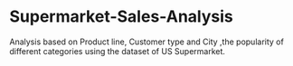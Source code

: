 # Supermarket-Sales-Analysis
Analysis based on Product line, Customer type and City ,the popularity of different categories using the dataset of US Supermarket.
